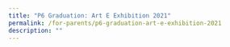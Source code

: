 ```yaml
---
title: "P6 Graduation: Art E Exhibition 2021"
permalink: /for-parents/p6-graduation-art-e-exhibition-2021
description: ""
---
```

